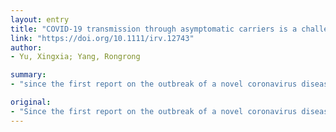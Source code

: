 ```yaml
---
layout: entry
title: "COVID-19 transmission through asymptomatic carriers is a challenge to containment"
link: "https://doi.org/10.1111/irv.12743"
author:
- Yu, Xingxia; Yang, Rongrong

summary:
- "since the first report on the outbreak of a novel coronavirus disease COVID-19 in Wuhan, Hubei, China, in December, 2019,1 there have been 78 064 cases confirmed. There have been 2715 deaths as of February 25, 2020. Social distancing is one of the main ways to cut off transmission routes. People cannot pass on infection if they do not come into contact with other people."

original:
- "Since the first report on the outbreak of a novel coronavirus disease COVID-19 in Wuhan, Hubei, China, in December, 2019,1 there have been 78 064 cases have been confirmed and 2715 deaths as of February 25, 2020. For any infectious disease, there are three kinds of way to control the epidemic of infectious disease-that is, to control the source of infection, to cut off transmission routes, and to protect the susceptible population. As a new infectious disease, it is difficult to develop a safe and effective vaccine against COVID-19 in a short period of time. So, it is not possible to protect susceptible population at present. Social distancing is one of the main ways to cut off transmission routes ? people cannot pass on infection if they do not come into contact with other people. Based on the understanding that COVID-19 spreads through respiratory droplets, there has been widespread use of face masks in Wuhan."
---
```


